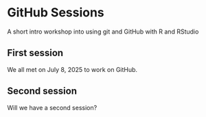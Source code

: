 # GitHub Sessions
A short intro workshop into using git and GitHub with R and RStudio

## First session

We all met on July 8, 2025 to work on GitHub.

## Second session

Will we have a second session?

